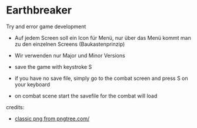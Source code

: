 # Earthbreaker
Try and error game development


- Auf jedem Screen soll ein Icon für Menü, nur über das Menü kommt man zu den einzelnen Screens (Baukastenprinzip)
- Wir verwenden nur Major und Minor Versions

- save the game with keystroke S
- if you have no save file, simply go to the combat screen and press S on your keyboard
- on combat scene start the savefile for the combat will load

credits:
- <a href='https://pngtree.com/so/classic'>classic png from pngtree.com/</a>
